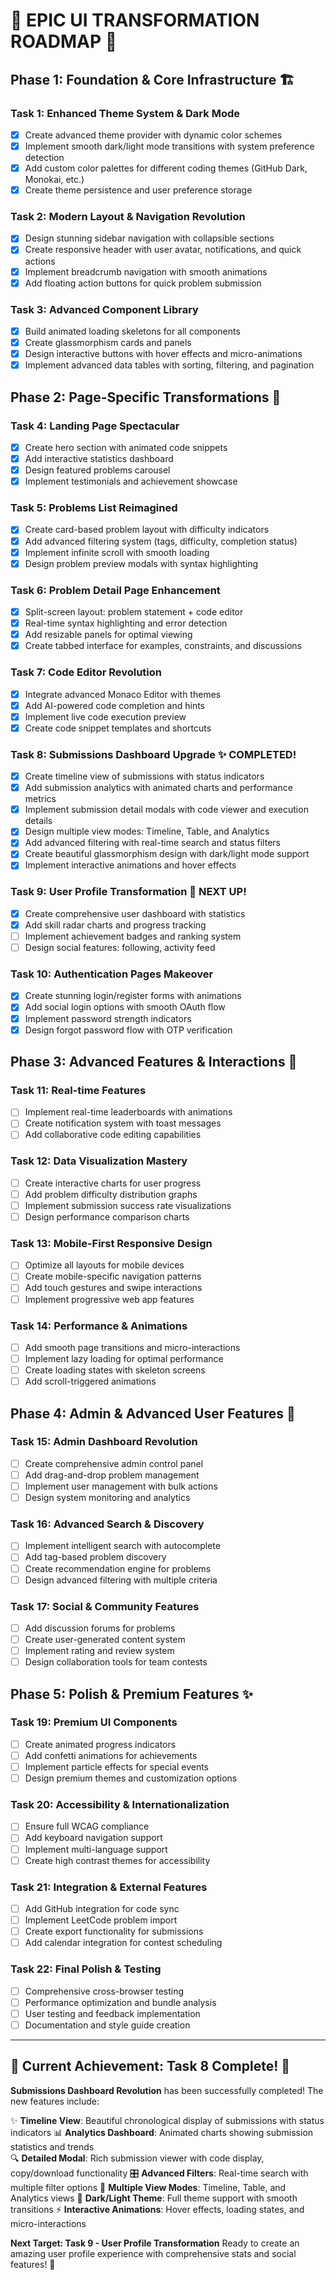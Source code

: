 # 🚀 EPIC UI TRANSFORMATION ROADMAP 🚀

## Phase 1: Foundation & Core Infrastructure 🏗️

### Task 1: Enhanced Theme System & Dark Mode
- [x] Create advanced theme provider with dynamic color schemes
- [x] Implement smooth dark/light mode transitions with system preference detection
- [x] Add custom color palettes for different coding themes (GitHub Dark, Monokai, etc.)
- [x] Create theme persistence and user preference storage

### Task 2: Modern Layout & Navigation Revolution
- [x] Design stunning sidebar navigation with collapsible sections
- [x] Create responsive header with user avatar, notifications, and quick actions
- [x] Implement breadcrumb navigation with smooth animations
- [x] Add floating action buttons for quick problem submission

### Task 3: Advanced Component Library
- [x] Build animated loading skeletons for all components
- [x] Create glassmorphism cards and panels
- [x] Design interactive buttons with hover effects and micro-animations
- [x] Implement advanced data tables with sorting, filtering, and pagination

## Phase 2: Page-Specific Transformations 🎨

### Task 4: Landing Page Spectacular
- [x] Create hero section with animated code snippets
- [x] Add interactive statistics dashboard
- [x] Design featured problems carousel
- [x] Implement testimonials and achievement showcase

### Task 5: Problems List Reimagined
- [x] Create card-based problem layout with difficulty indicators
- [x] Add advanced filtering system (tags, difficulty, completion status)
- [x] Implement infinite scroll with smooth loading
- [x] Design problem preview modals with syntax highlighting

### Task 6: Problem Detail Page Enhancement
- [x] Split-screen layout: problem statement + code editor
- [x] Real-time syntax highlighting and error detection
- [x] Add resizable panels for optimal viewing
- [x] Create tabbed interface for examples, constraints, and discussions

### Task 7: Code Editor Revolution
- [x] Integrate advanced Monaco Editor with themes
- [x] Add AI-powered code completion and hints
- [x] Implement live code execution preview
- [x] Create code snippet templates and shortcuts

### Task 8: Submissions Dashboard Upgrade ✨ COMPLETED!
- [x] Create timeline view of submissions with status indicators
- [x] Add submission analytics with animated charts and performance metrics
- [x] Implement submission detail modals with code viewer and execution details
- [x] Design multiple view modes: Timeline, Table, and Analytics
- [x] Add advanced filtering with real-time search and status filters
- [x] Create beautiful glassmorphism design with dark/light mode support
- [x] Implement interactive animations and hover effects

### Task 9: User Profile Transformation 🎯 NEXT UP!
- [x] Create comprehensive user dashboard with statistics
- [x] Add skill radar charts and progress tracking
- [ ] Implement achievement badges and ranking system
- [ ] Design social features: following, activity feed

### Task 10: Authentication Pages Makeover
- [x] Create stunning login/register forms with animations
- [x] Add social login options with smooth OAuth flow
- [x] Implement password strength indicators
- [x] Design forgot password flow with OTP verification

## Phase 3: Advanced Features & Interactions 🌟

### Task 11: Real-time Features
- [ ] Implement real-time leaderboards with animations
- [ ] Create notification system with toast messages
- [ ] Add collaborative code editing capabilities

### Task 12: Data Visualization Mastery
- [ ] Create interactive charts for user progress
- [ ] Add problem difficulty distribution graphs
- [ ] Implement submission success rate visualizations
- [ ] Design performance comparison charts

### Task 13: Mobile-First Responsive Design
- [ ] Optimize all layouts for mobile devices
- [ ] Create mobile-specific navigation patterns
- [ ] Add touch gestures and swipe interactions
- [ ] Implement progressive web app features

### Task 14: Performance & Animations
- [ ] Add smooth page transitions and micro-interactions
- [ ] Implement lazy loading for optimal performance
- [ ] Create loading states with skeleton screens
- [ ] Add scroll-triggered animations

## Phase 4: Admin & Advanced User Features 🔧

### Task 15: Admin Dashboard Revolution
- [ ] Create comprehensive admin control panel
- [ ] Add drag-and-drop problem management
- [ ] Implement user management with bulk actions
- [ ] Design system monitoring and analytics

### Task 16: Advanced Search & Discovery
- [ ] Implement intelligent search with autocomplete
- [ ] Add tag-based problem discovery
- [ ] Create recommendation engine for problems
- [ ] Design advanced filtering with multiple criteria

### Task 17: Social & Community Features
- [ ] Add discussion forums for problems
- [ ] Create user-generated content system
- [ ] Implement rating and review system
- [ ] Design collaboration tools for team contests

## Phase 5: Polish & Premium Features ✨

### Task 19: Premium UI Components
- [ ] Create animated progress indicators
- [ ] Add confetti animations for achievements
- [ ] Implement particle effects for special events
- [ ] Design premium themes and customization options

### Task 20: Accessibility & Internationalization
- [ ] Ensure full WCAG compliance
- [ ] Add keyboard navigation support
- [ ] Implement multi-language support
- [ ] Create high contrast themes for accessibility

### Task 21: Integration & External Features
- [ ] Add GitHub integration for code sync
- [ ] Implement LeetCode problem import
- [ ] Create export functionality for submissions
- [ ] Add calendar integration for contest scheduling

### Task 22: Final Polish & Testing
- [ ] Comprehensive cross-browser testing
- [ ] Performance optimization and bundle analysis
- [ ] User testing and feedback implementation
- [ ] Documentation and style guide creation

---

## 🎯 Current Achievement: Task 8 Complete! 🚀

**Submissions Dashboard Revolution** has been successfully completed! The new features include:

✨ **Timeline View**: Beautiful chronological display of submissions with status indicators
📊 **Analytics Dashboard**: Animated charts showing submission statistics and trends  
🔍 **Detailed Modal**: Rich submission viewer with code display, copy/download functionality
🎛️ **Advanced Filters**: Real-time search with multiple filter options
🎨 **Multiple View Modes**: Timeline, Table, and Analytics views
🌙 **Dark/Light Theme**: Full theme support with smooth transitions
⚡ **Interactive Animations**: Hover effects, loading states, and micro-interactions

**Next Target: Task 9 - User Profile Transformation** 
Ready to create an amazing user profile experience with comprehensive stats and social features! 🎯